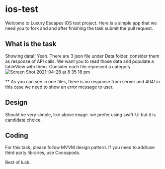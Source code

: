 # ios-test
Welcome to Luxury Escapes iOS test project. Here is a simple app that we need you to fork and and after finishing the task submit the pull request.

## What is the task
Showing data!! Yeah. There are 3 json file under Data folder, consider them as response of API calls. 
We want you to read those data and populate a tableView with them. Consider each file represent a category.
![Screen Shot 2021-04-28 at 8 35 18 pm](https://user-images.githubusercontent.com/10992213/116392382-b95c6180-a863-11eb-91e3-e8f4b01113fd.png)


** As you can see in one files, there is no response from server and 404! in this case we need to show an error message to user.

## Design
Should be very simple, like above image. we prefer using swift-UI but it is candidate choice.

## Coding
For this task, please follow MVVM design pattern. If you need to add/use third party libraries, use Cocoapods.

Best of luck.
